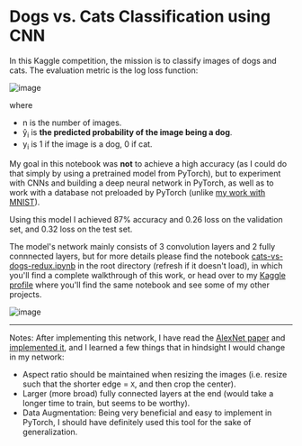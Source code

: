 # Dogs vs. Cats Classification using CNN

In this Kaggle competition, the mission is to classify images of dogs and cats.
The evaluation metric is the log loss function:

![image](https://user-images.githubusercontent.com/78589884/122687982-32ec4c80-d222-11eb-838e-61e7c7bc357f.png)

where
* n is the number of images.
* ŷ<sub>i</sub> is **the predicted probability of the image being a dog**.
* y<sub>i</sub> is 1 if the image is a dog, 0 if cat.

My goal in this notebook was **not** to achieve a high accuracy (as I could do that simply by using a pretrained model from PyTorch), but to experiment with CNNs and building a deep neural network in PyTorch, as well as to work with a database not preloaded by PyTorch (unlike [my work with MNIST](https://github.com/masalha-alaa/mnist-pytorch)).

Using this model I achieved 87% accuracy and 0.26 loss on the validation set, and 0.32 loss on the test set.

The model's network mainly consists of 3 convolution layers and 2 fully connnected layers, but for more details please find the notebook [cats-vs-dogs-redux.ipynb](https://github.com/masalha-alaa/dogs-vs-cats-pytorch/blob/master/cats-vs-dogs-redux.ipynb) in the root directory (refresh if it doesn't load), in which you'll find a complete walkthrough of this work, or head over to my [Kaggle profile](https://www.kaggle.com/alaamasalha/cats-vs-dogs-redux) where you'll find the same notebook and see some of my other projects.

![image](https://user-images.githubusercontent.com/78589884/122798911-cc226e00-d2c9-11eb-9e00-d793860daee8.png)

---

Notes:
After implementing this network, I have read the [AlexNet paper](https://www.cs.toronto.edu/~hinton/absps/imagenet.pdf) and [implemented it](https://github.com/masalha-alaa/alexnet-pytorch), and I learned a few things that in hindsight I would change in my network:
* Aspect ratio should be maintained when resizing the images (i.e. resize such that the shorter edge = `X`, and then crop the center).
* Larger (more broad) fully connected layers at the end (would take a longer time to train, but seems to be worthy).
* Data Augmentation: Being very beneficial and easy to implement in PyTorch, I should have definitely used this tool for the sake of generalization.
